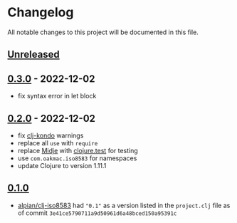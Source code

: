 # Changelog

All notable changes to this project will be documented in this file.

## [Unreleased]

## [0.3.0] - 2022-12-02

- fix syntax error in let block

## [0.2.0] - 2022-12-02

- fix [clj-kondo] warnings
- replace all `use` with `require`
- replace [Midje] with [clojure.test] for testing
- use `com.oakmac.iso8583` for namespaces
- update Clojure to version 1.11.1

[clj-kondo]:https://github.com/clj-kondo/clj-kondo
[Midje]:https://github.com/marick/Midje
[clojure.test]:https://clojure.github.io/clojure/clojure.test-api.html

## [0.1.0]

- [alpian/clj-iso8583] had `"0.1"` as a version listed in the `project.clj` file as of commit `3e41ce5790711a9d50961d6a48bced150a95391c`

[alpian/clj-iso8583]:https://github.com/alpian/clj-iso8583

[Unreleased]: https://github.com/oakmac/com.oakmac.iso8583/compare/v0.3.0...HEAD
[0.3.0]: https://github.com/oakmac/com.oakmac.iso8583/releases/tag/v0.3.0
[0.2.0]: https://github.com/oakmac/com.oakmac.iso8583/releases/tag/v0.2.0
[0.1.0]: https://github.com/alpian/clj-iso8583/tree/3e41ce5790711a9d50961d6a48bced150a95391c
